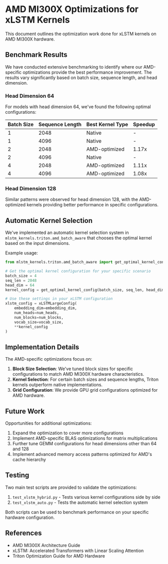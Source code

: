 # AMD MI300X Optimizations for xLSTM Kernels

This document outlines the optimization work done for xLSTM kernels on AMD MI300X hardware.

## Benchmark Results

We have conducted extensive benchmarking to identify where our AMD-specific optimizations provide the best performance improvement. The results vary significantly based on batch size, sequence length, and head dimension.

### Head Dimension 64

For models with head dimension 64, we've found the following optimal configurations:

| Batch Size | Sequence Length | Best Kernel Type | Speedup |
|------------|-----------------|------------------|---------|
| 1          | 2048            | Native           | -       |
| 1          | 4096            | Native           | -       |
| 2          | 2048            | AMD-optimized    | 1.17x   |
| 2          | 4096            | Native           | -       |
| 4          | 2048            | AMD-optimized    | 1.11x   |
| 4          | 4096            | AMD-optimized    | 1.08x   |

### Head Dimension 128

Similar patterns were observed for head dimension 128, with the AMD-optimized kernels providing better performance in specific configurations.

## Automatic Kernel Selection

We've implemented an automatic kernel selection system in `mlstm_kernels.triton.amd_batch_aware` that chooses the optimal kernel based on the input dimensions.

Example usage:

```python
from mlstm_kernels.triton.amd_batch_aware import get_optimal_kernel_config

# Get the optimal kernel configuration for your specific scenario
batch_size = 4
seq_len = 2048
head_dim = 64
kernel_config = get_optimal_kernel_config(batch_size, seq_len, head_dim)

# Use these settings in your xLSTM configuration
xlstm_config = xLSTMLargeConfig(
    embedding_dim=embedding_dim,
    num_heads=num_heads,
    num_blocks=num_blocks,
    vocab_size=vocab_size,
    **kernel_config
)
```

## Implementation Details

The AMD-specific optimizations focus on:

1. **Block Size Selection**: We've tuned block sizes for specific configurations to match AMD MI300X hardware characteristics.
2. **Kernel Selection**: For certain batch sizes and sequence lengths, Triton kernels outperform native implementations.
3. **Grid Configuration**: We provide GPU grid configurations optimized for AMD hardware.

## Future Work

Opportunities for additional optimizations:

1. Expand the optimization to cover more configurations
2. Implement AMD-specific BLAS optimizations for matrix multiplications
3. Further tune GEMM configurations for head dimensions other than 64 and 128
4. Implement advanced memory access patterns optimized for AMD's cache hierarchy

## Testing

Two main test scripts are provided to validate the optimizations:

1. `test_xlstm_hybrid.py` - Tests various kernel configurations side by side
2. `test_xlstm_auto.py` - Tests the automatic kernel selection system

Both scripts can be used to benchmark performance on your specific hardware configuration.

## References

- AMD MI300X Architecture Guide
- xLSTM: Accelerated Transformers with Linear Scaling Attention
- Triton Optimization Guide for AMD Hardware 